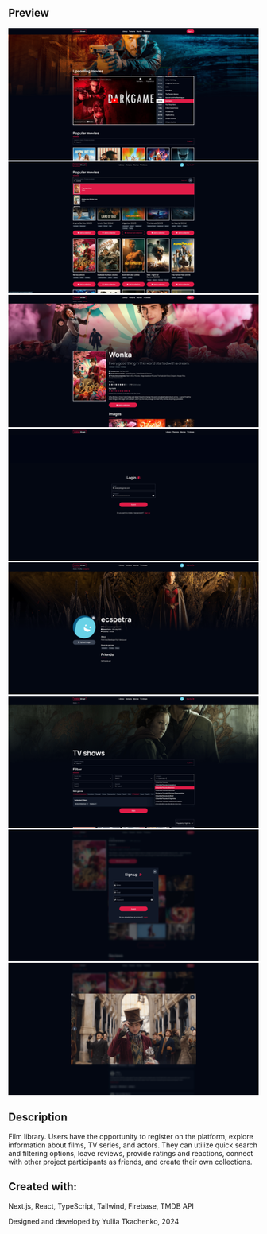 ## Preview
![project-screenshot-1](public/assets/images/screenshot-1.png)
![project-screenshot-2](public/assets/images/screenshot-2.png)
![project-screenshot-3](public/assets/images/screenshot-3.png)
![project-screenshot-4](public/assets/images/screenshot-4.png)
![project-screenshot-5](public/assets/images/screenshot-5.png)
![project-screenshot-6](public/assets/images/screenshot-6.png)
![project-screenshot-7](public/assets/images/screenshot-7.png)
![project-screenshot-8](public/assets/images/screenshot-8.png)

## Description

Film library. Users have the opportunity to register on the platform, explore information about films, TV series, and actors. They can utilize quick search and filtering options, leave reviews, provide ratings and reactions, connect with other project participants as friends, and create their own collections.

## Created with:
Next.js, React, TypeScript, Tailwind, Firebase, TMDB API

Designed and developed by Yuliia Tkachenko, 2024